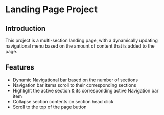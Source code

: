# Landing Page Project

## Introduction

This project is a multi-section landing page, with a dynamically updating navigational menu based on the amount of content that is added to the page.

## Features

* Dynamic Navigational bar based on the number of sections
* Navigation bar items scroll to their corresponding sections
* Highlight the active section & its corresponding active Navigation bar item
* Collapse section contents on section head click
* Scroll to the top of the page button
